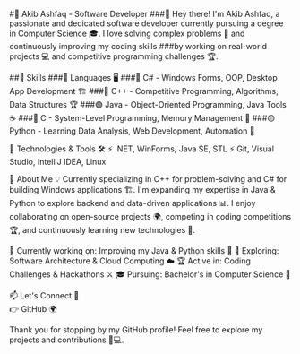 #🚀 Akib Ashfaq - Software Developer
###👋 Hey there! I'm Akib Ashfaq, a passionate and dedicated software developer currently pursuing a degree in Computer Science 🎓. I love solving complex problems 🧩 and continuously improving my coding skills ###by working on real-world projects 💻 and competitive programming challenges 🏆.

##💼 Skills
###🔹 Languages 🖥️
###🔷 C# - Windows Forms, OOP, Desktop App Development 🏗️
###🔶 C++ - Competitive Programming, Algorithms, Data Structures 🏆
###🟢 Java - Object-Oriented Programming, Java Tools ☕
###🔴 C - System-Level Programming, Memory Management 💾
###🟡 Python - Learning Data Analysis, Web Development, Automation 🐍<br/>

🔹 Technologies & Tools 🛠️
⚡ .NET, WinForms, Java SE, STL
⚡ Git, Visual Studio, IntelliJ IDEA, Linux

🚀 About Me
💡 Currently specializing in C++ for problem-solving and C# for building Windows applications 🏗️. I'm expanding my expertise in Java & Python to explore backend and data-driven applications 📊. I enjoy collaborating on open-source projects 🌍, competing in coding competitions 🏆, and continuously learning new technologies 🚀.<br/>

🔭 Currently working on: Improving my Java & Python skills 🚀
🌱 Exploring: Software Architecture & Cloud Computing ☁️
🏆 Active in: Coding Challenges & Hackathons ⚔️
🎓 Pursuing: Bachelor's in Computer Science 🏫<br/>

📫 Let's Connect 🔗<br/>
👉 GitHub 🌍

Thank you for stopping by my GitHub profile! Feel free to explore my projects and contributions 🚀💻.
